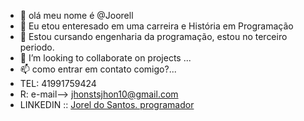 - 👋 olá meu nome é @Joorell
- 👀 Eu etou enteresado em uma carreira e História em Programação
- 🌱 Estou cursando engenharia da programação, estou no terceiro periodo.
- 💞️ I’m looking to collaborate on projects  ...
- 📫 como entrar em contato comigo?...
- TEL: 41991759424
-  R: e-mail--> jhonstsjhon10@gmail.com
-  LINKEDIN   ::  [Jorel do Santos. programador](https://www.linkedin.com/in/jorel-dos-santos-87258330a/)

<!---
Joorell/Joorell is a ✨ special ✨ repository because its `README.md` (this file) appears on your GitHub profile.
You can click the Preview link to take a look at your changes.
--->
